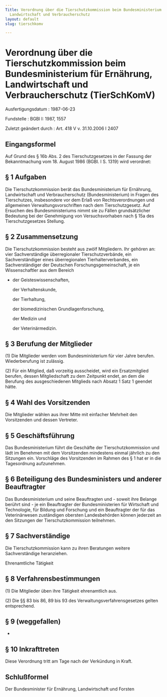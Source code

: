 ```yaml
---
Title: Verordnung über die Tierschutzkommission beim Bundesministerium für Ernährung,
  Landwirtschaft und Verbraucherschutz
layout: default
slug: tierschkomv

---
```


# Verordnung über die Tierschutzkommission beim Bundesministerium für Ernährung, Landwirtschaft und Verbraucherschutz (TierSchKomV)

Ausfertigungsdatum
:   1987-06-23

Fundstelle
:   BGBl I: 1987, 1557

Zuletzt geändert durch
:   Art. 418 V v. 31.10.2006 I 2407


## Eingangsformel

Auf Grund des § 16b Abs. 2 des Tierschutzgesetzes in der Fassung der
Bekanntmachung vom 18. August 1986 (BGBl. I S. 1319) wird verordnet:


## § 1 Aufgaben

Die Tierschutzkommission berät das Bundesministerium für Ernährung,
Landwirtschaft und Verbraucherschutz (Bundesministerium) in Fragen des
Tierschutzes, insbesondere vor dem Erlaß von Rechtsverordnungen und
allgemeinen Verwaltungsvorschriften nach dem Tierschutzgesetz. Auf
Ersuchen des Bundesministeriums nimmt sie zu Fällen grundsätzlicher
Bedeutung bei der Genehmigung von Versuchsvorhaben nach § 15a des
Tierschutzgesetzes Stellung.


## § 2 Zusammensetzung

Die Tierschutzkommission besteht aus zwölf Mitgliedern. Ihr gehören
an:
vier Sachverständige überregionaler Tierschutzverbände,
ein Sachverständiger eines überregionalen Tierhalterverbandes,
ein Sachverständiger der Deutschen Forschungsgemeinschaft,
je ein Wissenschaftler aus dem Bereich

*   der Geisteswissenschaften,

    der Verhaltenskunde,

    der Tierhaltung,

    der biomedizinischen Grundlagenforschung,

    der Medizin und

    der Veterinärmedizin.





## § 3 Berufung der Mitglieder

(1) Die Mitglieder werden vom Bundesministerium für vier Jahre
berufen. Wiederberufung ist zulässig.

(2) Für ein Mitglied, daß vorzeitig ausscheidet, wird ein
Ersatzmitglied berufen, dessen Mitgliedschaft zu dem Zeitpunkt endet,
an dem die Berufung des ausgeschiedenen Mitglieds nach Absatz 1 Satz 1
geendet hätte.


## § 4 Wahl des Vorsitzenden

Die Mitglieder wählen aus ihrer Mitte mit einfacher Mehrheit den
Vorsitzenden und dessen Vertreter.


## § 5 Geschäftsführung

Das Bundesministerium führt die Geschäfte der Tierschutzkommission und
lädt im Benehmen mit dem Vorsitzenden mindestens einmal jährlich zu
den Sitzungen ein. Vorschläge des Vorsitzenden im Rahmen des § 1 hat
er in die Tagesordnung aufzunehmen.


## § 6 Beteiligung des Bundesministers und anderer Beauftragter

Das Bundesministerium und seine Beauftragten und - soweit ihre Belange
berührt sind - je ein Beauftragter der Bundesministerien für
Wirtschaft und Technologie, für Bildung und Forschung und ein
Beauftragter der für das Veterinärwesen zuständigen obersten
Landesbehörden können jederzeit an den Sitzungen der
Tierschutzkommission teilnehmen.


## § 7 Sachverständige

Die Tierschutzkommission kann zu ihren Beratungen weitere
Sachverständige heranziehen.

Ehrenamtliche Tätigkeit

## § 8 Verfahrensbestimmungen

(1) Die Mitglieder üben ihre Tätigkeit ehrenamtlich aus.

(2) Die §§ 83 bis 86, 89 bis 93 des Verwaltungsverfahrensgesetzes
gelten entsprechend.


## § 9 (weggefallen)

-


## § 10 Inkrafttreten

Diese Verordnung tritt am Tage nach der Verkündung in Kraft.


## Schlußformel

Der Bundesminister für Ernährung, Landwirtschaft und Forsten

